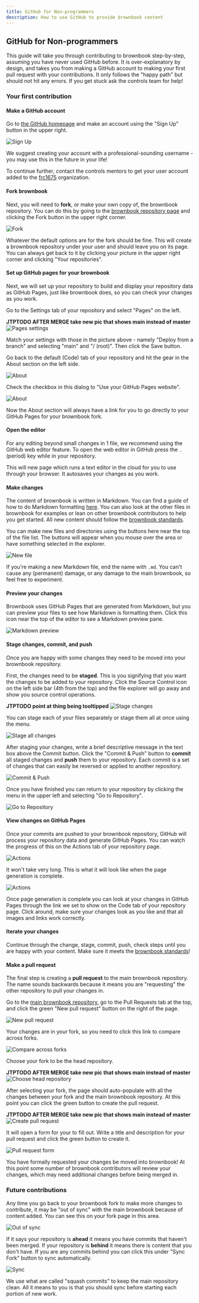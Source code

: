 ```yaml
---
title: GitHub for Non-programmers
description: How to use GitHub to provide brownbook content
---
```


## GitHub for Non-programmers

This guide will take you through contributing to brownbook step-by-step, assuming you have never used GitHub before. 
It is over-explanatory by design, and takes you from making a GitHub account to making your first pull request with your contributions. 
It only follows the "happy path" but should not hit any errors. 
If you get stuck ask the controls team for help!

### Your first contribution

#### Make a GitHub account
Go to [the GitHub homepage](https://github.com) and make an account using the "Sign Up" button in the upper right.

![Sign Up](./images/signup.PNG)

We suggest creating your account with a professional-sounding username - you may use this in the future in your life!

To continue further, contact the controls mentors to get your user account added to the [frc1675](https://github.com/frc1675) organization.

#### Fork brownbook
Next, you will need to **fork**, or make your own copy of, the brownbook repository. 
You can do this by going to the [brownbook repository page](https://github.com/frc1675/brownbook) and clicking the Fork button in the upper right corner.

![Fork](./images/fork.PNG)

Whatever the default options are for the fork should be fine. 
This will create a brownbook repository under your user and should leave you on its page. 
You can always get back to it by clicking your picture in the upper right corner and clicking "Your repositories".

#### Set up GitHub pages for your brownbook
Next, we will set up your repository to build and display your repository data as GitHub Pages, just like brownbook does, so you can check your changes as you work.

Go to the Settings tab of your repository and select "Pages" on the left.

**JTPTODO AFTER MERGE take new pic that shows main instead of master**
![Pages settings](./images/pages-settings.PNG)

Match your settings with those in the picture above - namely "Deploy from a branch" and selecting "main" and "/ (root)". 
Then click the Save button.

Go back to the default (Code) tab of your repository and hit the gear in the About section on the left side.

![About](./images/about.PNG)

Check the checkbox in this dialog to "Use your GitHub Pages website".

![About](./images/about-settings.PNG)

Now the About section will always have a link for you to go directly to your GitHub Pages for your brownbook fork.

#### Open the editor
For any editing beyond small changes in 1 file, we recommend using the GitHub web editor feature.
To open the web editor in GitHub press the `.` (period) key while in your repository.

This will new page which runs a text editor in the cloud for you to use through your browser. 
It autosaves your changes as you work.

#### Make changes
The content of brownbook is written in Markdown. 
You can find a guide of how to do Markdown formatting [here](https://docs.github.com/en/get-started/writing-on-github/getting-started-with-writing-and-formatting-on-github/basic-writing-and-formatting-syntax). 
You can also look at the other files in brownbook for examples or lean on other brownbook contributors to help you get started. 
All new content should follow the [brownbook standards](./standards.md).

You can make new files and directories using the buttons here near the top of the file list.
The buttons will appear when you mouse over the area or have something selected in the explorer.

![New file](./images/new-file.PNG)

If you're making a new Markdown file, end the name with `.md`.
You can't cause any (permanent) damage, or any damage to the main brownbook, so feel free to experiment.

#### Preview your changes
Brownbook uses GitHub Pages that are generated from Markdown, but you can preview your files to see how Markdown is formatting them. 
Click this icon near the top of the editor to see a Markdown preview pane.

![Markdown preview](./images/md-preview.PNG)

#### Stage changes, commit, and push
Once you are happy with some changes they need to be moved into your brownbook repository.

First, the changes need to be **staged**. 
This is you signifying that you want the changes to be added to your repository. 
Click the Source Control icon on the left side bar (4th from the top) and the file explorer will go away and show you source control operations.

**JTPTODO point at thing being tooltipped**
![Stage changes](./images/stage-changes.PNG)

You can stage each of your files separately or stage them all at once using the menu.

![Stage all changes](./images/stage-all-changes.PNG)

After staging your changes, write a brief descriptive message in the text box above the Commit button. 
Click the "Commit & Push" button to **commit** all staged changes and **push** them to your repository. 
Each commit is a set of changes that can easily be reversed or applied to another repository.

![Commit & Push](./images/commit-and-push.PNG)

Once you have finished you can return to your repository by clicking the menu in the upper left and selecting "Go to Repository".

![Go to Repository](./images/go-to-repo.PNG)

#### View changes on GitHub Pages
Once your commits are pushed to your brownbook repository, GitHub will process your repository data and generate GitHub Pages. 
You can watch the progress of this on the Actions tab of your repository page.

![Actions](./images/actions.PNG)

It won't take very long. 
This is what it will look like when the page generation is complete.

![Actions](./images/actions-done.PNG)

Once page generation is complete you can look at your changes in GitHub Pages through the link we set to show on the Code tab of your repository page. 
Click around, make sure your changes look as you like and that all images and links work correctly.

#### Iterate your changes
Continue through the change, stage, commit, push, check steps until you are happy with your content. 
Make sure it meets the [brownbook standards](./standards.md)!

#### Make a pull request
The final step is creating a **pull request** to the main brownbook repository. 
The name sounds backwards because it means you are "requesting" the other repository to pull your changes in.

Go to the [main brownbook repository](https://github.com/frc1675/brownbook), go to the Pull Requests tab at the top, and click the green "New pull request" button on the right of the page.

![New pull request](./images/new-pr.PNG)

Your changes are in your fork, so you need to click this link to compare across forks.

![Compare across forks](./images/compare-across-forks.PNG)

Choose your fork to be the head repository.

**JTPTODO AFTER MERGE take new pic that shows main instead of master**
![Choose head repository](./images/choose-head-repo.PNG)

After selecting your fork, the page should auto-populate with all the changes between your fork and the main brownbook repository. 
At this point you can click the green button to create the pull request.

**JTPTODO AFTER MERGE take new pic that shows main instead of master**
![Create pull request](./images/create-pr-final.PNG)

It will open a form for your to fill out. 
Write a title and description for your pull request and click the green button to create it.

![Pull request form](./images/pr-form.PNG)

You have formally requested your changes be moved into brownbook! 
At this point some number of brownbook contributors will review your changes, which may need additional changes before being merged in.

### Future contributions

Any time you go back to your brownbook fork to make more changes to contribute, it may be "out of sync" with the main brownbook because of content added. You can see this on your fork page in this area.

![Out of sync](./images/ahead.PNG)

If it says your repository is **ahead** it means you have commits that haven't been merged. If your repository is **behind** it means there is content that you don't have. If you are any commits behind you can click this under "Sync Fork" button to sync automatically.

![Sync](./images/update-branch.PNG)

We use what are called "squash commits" to keep the main repository clean. All it means to you is that you should sync before starting each portion of new work.